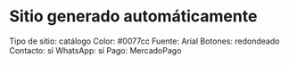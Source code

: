 # Sitio generado automáticamente

Tipo de sitio: catálogo
Color: #0077cc
Fuente: Arial
Botones: redondeado
Contacto: sí
WhatsApp: sí
Pago: MercadoPago
